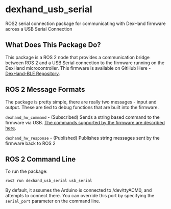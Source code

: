 # dexhand_usb_serial
ROS2 serial connection package for communicating with DexHand firmware across a USB Serial Connection

## What Does This Package Do?
This package is a ROS 2 node that provides a communication bridge between ROS 2 and a USB Serial connection to the firmware running on the DexHand microcontroller. This firmware is available on GitHub Here - [DexHand-BLE Repository](https://github.com/iotdesignshop/dexhand-ble).

## ROS 2 Message Formats
The package is pretty simple, there are really two messages - input and output. These are tied to debug functions that are built into the firmware.

`dexhand_hw_command` - (Subscribed) Sends a string based command to the firmware via USB. [The commands supported by the firmware are described here](https://github.com/iotdesignshop/dexhand-ble).

`dexhand_hw_response` - (Published) Publishes string messages sent by the firmware back to ROS 2


## ROS 2 Command Line

To run the package:

`ros2 run dexhand_usb_serial usb_serial`

By default, it assumes the Arduino is connected to /dev/ttyACM0, and attempts to connect there. You can override this port by specifying the `serial_port` parameter on the command line.


